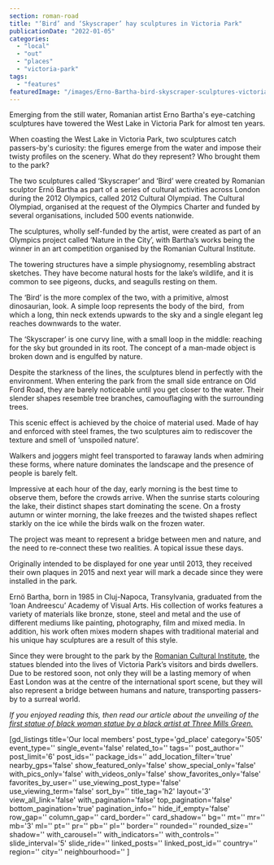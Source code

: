 ```yaml
---
section: roman-road
title: "‘Bird’ and ‘Skyscraper’ hay sculptures in Victoria Park"
publicationDate: "2022-01-05"
categories: 
  - "local"
  - "out"
  - "places"
  - "victoria-park"
tags: 
  - "features"
featuredImage: "/images/Erno-Bartha-bird-skyscraper-sculptures-victoria-park-web.jpg"
---
```


Emerging from the still water, Romanian artist Erno Bartha's eye-catching sculptures have towered the West Lake in Victoria Park for almost ten years.

When coasting the West Lake in Victoria Park, two sculptures catch passers-by's curiosity: the figures emerge from the water and impose their twisty profiles on the scenery. What do they represent? Who brought them to the park?

The two sculptures called ‘Skyscraper’ and ‘Bird’ were created by Romanian sculptor Ernö Bartha as part of a series of cultural activities across London during the 2012 Olympics, called 2012 Cultural Olympiad. The Cultural Olympiad, organised at the request of the Olympics Charter and funded by several organisations, included 500 events nationwide.  

The sculptures, wholly self-funded by the artist, were created as part of an Olympics project called ‘Nature in the City’, with Bartha’s works being the winner in an art competition organised by the Romanian Cultural Institute.

The towering structures have a simple physiognomy, resembling abstract sketches. They have become natural hosts for the lake’s wildlife, and it is common to see pigeons, ducks, and seagulls resting on them.

The ‘Bird’ is the more complex of the two, with a primitive, almost dinosaurian, look. A simple loop represents the body of the bird,  from which a long, thin neck extends upwards to the sky and a single elegant leg reaches downwards to the water. 

The ‘Skyscraper’ is one curvy line, with a small loop in the middle: reaching for the sky but grounded in its root. The concept of a man-made object is broken down and is engulfed by nature.

Despite the starkness of the lines, the sculptures blend in perfectly with the environment. When entering the park from the small side entrance on Old Ford Road, they are barely noticeable until you get closer to the water. Their slender shapes resemble tree branches, camouflaging with the surrounding trees.

This scenic effect is achieved by the choice of material used. Made of hay and enforced with steel frames, the two sculptures aim to rediscover the texture and smell of ‘unspoiled nature’.

Walkers and joggers might feel transported to faraway lands when admiring these forms, where nature dominates the landscape and the presence of people is barely felt.

Impressive at each hour of the day, early morning is the best time to observe them, before the crowds arrive. When the sunrise starts colouring the lake, their distinct shapes start dominating the scene. On a frosty autumn or winter morning, the lake freezes and the twisted shapes reflect starkly on the ice while the birds walk on the frozen water. 

The project was meant to represent a bridge between men and nature, and the need to re-connect these two realities. A topical issue these days.

Originally intended to be displayed for one year until 2013, they received their own plaques in 2015 and next year will mark a decade since they were installed in the park. 

Ernö Bartha, born in 1985 in Cluj-Napoca, Transylvania, graduated from the ‘Ioan Andreescu’ Academy of Visual Arts. His collection of works features a variety of materials like bronze, stone, steel and metal and the use of different mediums like painting, photography, film and mixed media. In addition, his work often mixes modern shapes with traditional material and his unique hay sculptures are a result of this style.

Since they were brought to the park by the [Romanian Cultural Institute](https://www.icr-london.co.uk/), the statues blended into the lives of Victoria Park’s visitors and birds dwellers. Due to be restored soon, not only they will be a lasting memory of when East London was at the centre of the international sport scene, but they will also represent a bridge between humans and nature, transporting passers-by to a surreal world.

_If you enjoyed reading this, then read our article about the unveiling of the [first statue of black woman statue by a black artist at Three Mills Green.](https://romanroadlondon.com/black-woman-statue-three-mills-green-unveiled/)_

\[gd\_listings title='Our local members' post\_type='gd\_place' category='505' event\_type='' single\_event='false' related\_to='' tags='' post\_author='' post\_limit='6' post\_ids='' package\_ids='' add\_location\_filter='true' nearby\_gps='false' show\_featured\_only='false' show\_special\_only='false' with\_pics\_only='false' with\_videos\_only='false' show\_favorites\_only='false' favorites\_by\_user='' use\_viewing\_post\_type='false' use\_viewing\_term='false' sort\_by='' title\_tag='h2' layout='3' view\_all\_link='false' with\_pagination='false' top\_pagination='false' bottom\_pagination='true' pagination\_info='' hide\_if\_empty='false' row\_gap='' column\_gap='' card\_border='' card\_shadow='' bg='' mt='' mr='' mb='3' ml='' pt='' pr='' pb='' pl='' border='' rounded='' rounded\_size='' shadow='' with\_carousel='' with\_indicators='' with\_controls='' slide\_interval='5' slide\_ride='' linked\_posts='' linked\_post\_id='' country='' region='' city='' neighbourhood='' \]
